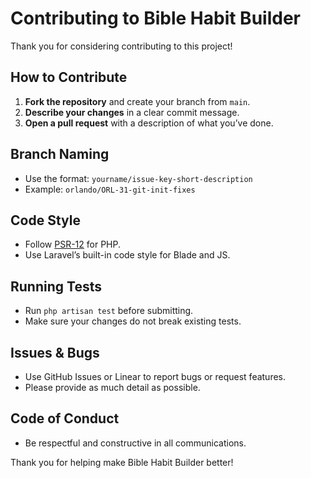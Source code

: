# Contributing to Bible Habit Builder

Thank you for considering contributing to this project!

## How to Contribute

1. **Fork the repository** and create your branch from `main`.
2. **Describe your changes** in a clear commit message.
3. **Open a pull request** with a description of what you’ve done.

## Branch Naming

- Use the format: `yourname/issue-key-short-description`
- Example: `orlando/ORL-31-git-init-fixes`

## Code Style

- Follow [PSR-12](https://www.php-fig.org/psr/psr-12/) for PHP.
- Use Laravel’s built-in code style for Blade and JS.

## Running Tests

- Run `php artisan test` before submitting.
- Make sure your changes do not break existing tests.

## Issues & Bugs

- Use GitHub Issues or Linear to report bugs or request features.
- Please provide as much detail as possible.

## Code of Conduct

- Be respectful and constructive in all communications.

Thank you for helping make Bible Habit Builder better!
